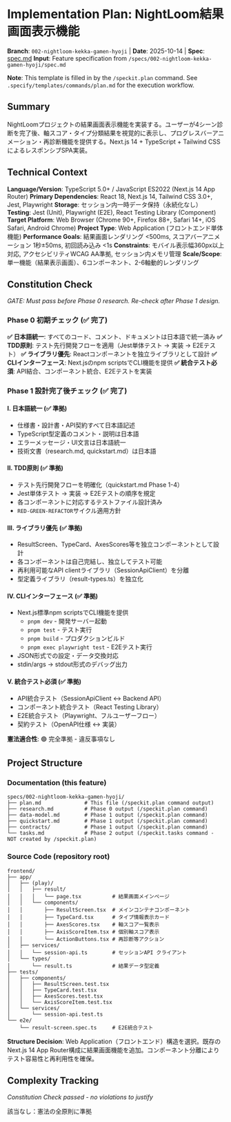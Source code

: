 # Implementation Plan: NightLoom結果画面表示機能

**Branch**: `002-nightloom-kekka-gamen-hyoji` | **Date**: 2025-10-14 | **Spec**: [spec.md](spec.md)
**Input**: Feature specification from `/specs/002-nightloom-kekka-gamen-hyoji/spec.md`

**Note**: This template is filled in by the `/speckit.plan` command. See `.specify/templates/commands/plan.md` for the execution workflow.

## Summary

NightLoomプロジェクトの結果画面表示機能を実装する。ユーザーが4シーン診断を完了後、軸スコア・タイプ分類結果を視覚的に表示し、プログレスバーアニメーション・再診断機能を提供する。Next.js 14 + TypeScript + Tailwind CSSによるレスポンシブSPA実装。

## Technical Context

**Language/Version**: TypeScript 5.0+ / JavaScript ES2022 (Next.js 14 App Router)
**Primary Dependencies**: React 18, Next.js 14, Tailwind CSS 3.0+, Jest, Playwright
**Storage**: セッション内一時データ保持（永続化なし）
**Testing**: Jest (Unit), Playwright (E2E), React Testing Library (Component)
**Target Platform**: Web Browser (Chrome 90+, Firefox 88+, Safari 14+, iOS Safari, Android Chrome)
**Project Type**: Web Application (フロントエンド単体機能)
**Performance Goals**: 結果画面レンダリング <500ms, スコアバーアニメーション 1秒±50ms, 初回読み込み <1s
**Constraints**: モバイル表示幅360px以上対応, アクセシビリティWCAG AA準拠, セッション内メモリ管理
**Scale/Scope**: 単一機能（結果表示画面）、6コンポーネント、2-6軸動的レンダリング

## Constitution Check

*GATE: Must pass before Phase 0 research. Re-check after Phase 1 design.*

### Phase 0 初期チェック (✅ 完了)
**✅ 日本語統一**: すべてのコード、コメント、ドキュメントは日本語で統一済み
**✅ TDD原則**: テスト先行開発フローを適用（Jest単体テスト → 実装 → E2Eテスト）
**✅ ライブラリ優先**: Reactコンポーネントを独立ライブラリとして設計
**✅ CLIインターフェース**: Next.jsのnpm scriptsでCLI機能を提供
**✅ 統合テスト必須**: API結合、コンポーネント統合、E2Eテストを実装

### Phase 1 設計完了後チェック (✅ 完了)

#### I. 日本語統一 (✅ 準拠)
- 仕様書・設計書・API契約すべて日本語記述
- TypeScript型定義のコメント・説明は日本語
- エラーメッセージ・UI文言は日本語統一
- 技術文書（research.md, quickstart.md）は日本語

#### II. TDD原則 (✅ 準拠)
- テスト先行開発フローを明確化（quickstart.md Phase 1-4）
- Jest単体テスト → 実装 → E2Eテストの順序を規定
- 各コンポーネントに対応するテストファイル設計済み
- `RED-GREEN-REFACTOR`サイクル適用方針

#### III. ライブラリ優先 (✅ 準拠)
- ResultScreen、TypeCard、AxesScores等を独立コンポーネントとして設計
- 各コンポーネントは自己完結し、独立してテスト可能
- 再利用可能なAPI clientライブラリ（SessionApiClient）を分離
- 型定義ライブラリ（result-types.ts）を独立化

#### IV. CLIインターフェース (✅ 準拠)
- Next.js標準npm scriptsでCLI機能を提供
  - `pnpm dev` - 開発サーバー起動
  - `pnpm test` - テスト実行
  - `pnpm build` - プロダクションビルド
  - `pnpm exec playwright test` - E2Eテスト実行
- JSON形式での設定・データ交換対応
- stdin/args → stdout形式のデバッグ出力

#### V. 統合テスト必須 (✅ 準拠)
- API統合テスト（SessionApiClient ↔ Backend API）
- コンポーネント統合テスト（React Testing Library）
- E2E統合テスト（Playwright、フルユーザーフロー）
- 契約テスト（OpenAPI仕様 ↔ 実装）

**憲法適合性**: 🟢 完全準拠 - 違反事項なし

## Project Structure

### Documentation (this feature)

```
specs/002-nightloom-kekka-gamen-hyoji/
├── plan.md              # This file (/speckit.plan command output)
├── research.md          # Phase 0 output (/speckit.plan command)
├── data-model.md        # Phase 1 output (/speckit.plan command)
├── quickstart.md        # Phase 1 output (/speckit.plan command)
├── contracts/           # Phase 1 output (/speckit.plan command)
└── tasks.md             # Phase 2 output (/speckit.tasks command - NOT created by /speckit.plan)
```

### Source Code (repository root)

```
frontend/
├── app/
│   ├── (play)/
│   │   ├── result/
│   │   │   └── page.tsx          # 結果画面メインページ
│   │   └── components/
│   │       ├── ResultScreen.tsx  # メインコンテナコンポーネント
│   │       ├── TypeCard.tsx      # タイプ情報表示カード
│   │       ├── AxesScores.tsx    # 軸スコア一覧表示
│   │       ├── AxisScoreItem.tsx # 個別軸スコア表示
│   │       └── ActionButtons.tsx # 再診断等アクション
│   ├── services/
│   │   └── session-api.ts        # セッションAPI クライアント
│   └── types/
│       └── result.ts             # 結果データ型定義
├── tests/
│   ├── components/
│   │   ├── ResultScreen.test.tsx
│   │   ├── TypeCard.test.tsx
│   │   ├── AxesScores.test.tsx
│   │   └── AxisScoreItem.test.tsx
│   └── services/
│       └── session-api.test.ts
└── e2e/
    └── result-screen.spec.ts     # E2E統合テスト
```

**Structure Decision**: Web Application（フロントエンド）構造を選択。既存のNext.js 14 App Router構成に結果画面機能を追加。コンポーネント分離によりテスト容易性と再利用性を確保。

## Complexity Tracking

*Constitution Check passed - no violations to justify*

該当なし：憲法の全原則に準拠
